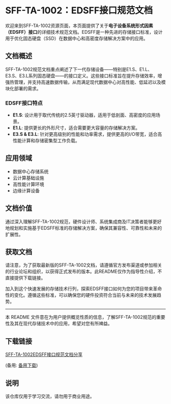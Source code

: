 # SFF-TA-1002：EDSFF接口规范文档

欢迎来到SFF-TA-1002资源页面，本页面提供了关于**电子设备系统形式因素（EDSFF）接口**的详细技术规范文档。EDSFF是一种先进的存储接口标准，设计用于优化固态硬盘（SSD）在数据中心和高密度存储解决方案中的应用。

## 文档概述

SFF-TA-1002规范文档重点阐述了下一代存储设备——特别是E1.S、E1.L、E3.S、E3.L系列固态硬盘——的接口定义。这些接口标准旨在提升存储效率，增强热管理，并支持高速数据传输，从而满足现代数据中心对高性能、低延迟以及模块化部署的需求。

### EDSFF接口特点

- **E1.S**: 设计用于取代传统的2.5英寸驱动器，适用于低剖面、高密度的应用场景。
- **E1.L**: 提供更长的外形尺寸，适合需要更大容量的存储解决方案。
- **E3.S & E3.L**: 针对更高级别的性能和功率需求，提供更高的I/O带宽，适合高性能计算和存储密集型工作负载。

## 应用领域

- 数据中心存储系统
- 云计算基础设施
- 高性能计算环境
- 边缘计算设备

## 文档价值

通过深入理解SFF-TA-1002规范，硬件设计师、系统集成商及IT决策者能够更好地规划和实施基于EDSFF标准的存储解决方案，确保其兼容性、可靠性和未来的扩展性。

## 获取文档

请注意，为了获取最新版的SFF-TA-1002文档，请遵循官方发布渠道或参加相关的行业论坛和组织，以获得正式发布的版本。此README仅作为指导性介绍，不直接提供下载链接。

加入到这个快速发展的存储技术行列，探索EDSFF接口如何为您的项目带来革命性的变化。遵循这些标准，可以确保您的硬件投资符合当前与未来的技术发展趋势。

---

本 README 文件意在为用户提供概览性质的信息，了解SFF-TA-1002规范的重要性及其在现代存储技术中的应用，希望对您有所裨益。

## 下载链接
[SFF-TA-1002EDSFF接口规范文档分享](https://pan.quark.cn/s/e01efdb38cbd) 

(备用: [备用下载](https://pan.baidu.com/s/1CRuf-U5BmtY3Q9Y1n69EtQ?pwd=1234))

## 说明

该仓库仅用于学习交流，请勿用于商业用途。
